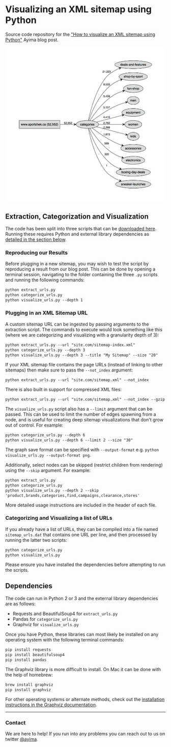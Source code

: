 # Visualizing an XML sitemap using Python

Source code repository for the ["How to visualize an XML sitemap using Python"](https://www.ayima.com/guides/how-to-visualize-an-xml-sitemap-using-python.html) Ayima blog post.

![](IPython-notebook/static/sitemap_graph_2_layer.png)

## Extraction, Categorization and Visualization

The code has been split into three scripts that can be [downloaded here](https://github.com/Ayima/sitemap-visualization-tool/archive/master.zip). Running these requires Python and external library dependencies as [detailed in the section below](#dependencies).

### Reproducing our Results

Before plugging in a new sitemap, you may wish to test the script by reproducing a result from our blog post. This can be done by opening a terminal session, navigating to the folder containing the three `.py` scripts and running the following commands:

```
python extract_urls.py   
python categorize_urls.py   
python visualize_urls.py --depth 1   
```

### Plugging in an XML Sitemap URL

A custom sitemap URL can be ingested by passing arguments to the extraction script. The commands to execute would look something like this (where we are categorizing and visualizing with a granularity depth of 3):

```
python extract_urls.py --url "site.com/sitemap-index.xml"   
python categorize_urls.py --depth 3   
python visualize_urls.py --depth 3 --title "My Sitemap" --size "20"   
```

If your XML sitemap file contains the page URLs (instead of linking to other sitemaps) then make sure to pass the `--not_index` argument:

```
python extract_urls.py --url "site.com/sitemap.xml" --not_index
```

There is also built in support for compressed XML files:

```
python extract_urls.py --url "site.com/sitemap.xml" --not_index --gzip
```

The `visualize_urls.py` script also has a `--limit` argument that can be passed. This can be used to limit the number of edges spawning from a node, and is useful for creating deep sitemap visualizations that don't grow out of control. For example:

```
python categorize_urls.py --depth 6   
python visualize_urls.py --depth 6 --limit 2 --size "30"   
```

The graph save format can be specified with `--output-format` e.g. `python visualize_urls.py --output-format png`.

Additionally, select nodes can be skipped (restrict children from rendering) using the `--skip` argument. For example:   
```
python extract_urls.py
python categorize_urls.py
python visualize_urls.py --depth 2 --skip 'product,brands,categories,find,campaigns,clearance,stores'   
```

More detailed usage instructions are included in the header of each file.

### Categorizing and Visualizing a list of URLs

If you already have a list of URLs, they can be compiled into a file named `sitemap_urls.dat` that contains one URL per line, and then processed by running the latter two scripts:

```
python categorize_urls.py   
python visualize_urls.py   
```

Please ensure you have installed the dependencies before attempting to run the scripts.

<a name="dependencies"></a>
## Dependencies

The code can run in Python 2 or 3 and the external library dependencies are as follows:

 - Requests and BeautifulSoup4 for `extract_urls.py`
 - Pandas for `categorize_urls.py`
 - Graphviz for `visualize_urls.py`

Once you have Python, these libraries can most likely be installed on any operating system with the following terminal commands:

```
pip install requests   
pip install beautifulsoup4   
pip install pandas   
```

The Graphviz library is more difficult to install. On Mac it can be done with the help of homebrew:

```
brew install graphviz   
pip install graphviz   
```

For other operating systems or alternate methods, check out the [installation instructions in the Graphviz documentation](http://graphviz.readthedocs.io/en/latest/manual.html).

___
### Contact

We are here to help! If you run into any problems you can reach out to us on twitter [@ayima](http://twitter.com/ayima).
